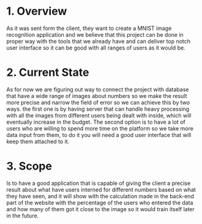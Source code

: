 # 1. Overview
As it was sent form the client, they want to create a MNIST image recognition application and we believe that this project can be done in proper way with the tools that we already have and can deliver top notch user interface so it can be good with all ranges of users as it would be.

# 2. Current State  

As for now we are figuring out way to connect the project with database that have a wide range of images about numbers so we make the result more precise and narrow the field of error so we can achieve this by two ways. the first one is by having server that can handle heavy processing with all the images from different users being dealt with inside, which will eventually increase in the budget. The second option is to have a lot of users who are willing to spend more time on the platform so we take more data input from them, to do it you will need a good user interface that will keep them attached to it.


# 3. Scope
Is to have a good application that is capable of giving the client a precise result about what have users interned for different numbers based on what they have seen, and it will show with the calculation made in the back-end part of the website with the percentage of the users who entered the data and how many of them got it close to the image so it would train itself later in the future.